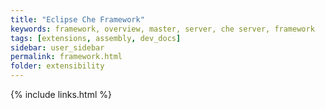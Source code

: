 ```yaml
---
title: "Eclipse Che Framework"
keywords: framework, overview, master, server, che server, framework
tags: [extensions, assembly, dev_docs]
sidebar: user_sidebar
permalink: framework.html
folder: extensibility
---
```


{% include links.html %}
